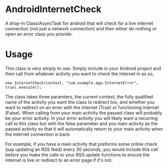 # AndroidInternetCheck
A drop-in Class/AsyncTask for android that will check for a live internet connection (not just a network connection) and then either do nothing or open an error class you provide.

# Usage
This class is very simply to use. Simply include in your Android project and then call from whatever activity you want to check the internet in as so, 

    new InternetCheck(context, "com.example.app.InternetError", true).execute();
    
The class takes three paramters, the current context, the fully qualified name of the activity you want the class to redirect too, and whether you want to redirect on an error with the internet (True) or functioning internet (False). When calling from your main activity the passed class will probably be your error activity. In your error activity you will likely want a recurring call to this class but with the false parameter and you main activity as the passed activity so that it will automatically return to your main activity when the internet connection is back.

For example, if you have a main activity that preforms some online check (say updating an RSS feed) every 30 seconds, you would include this call before you make the calls to your RSS update functions to ensure the internet is live or redirect to an error page if it's not. 
